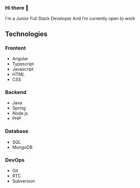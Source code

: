 ### Hi there 👋
I'm a Junior Full Stack Developer
And I’m currently open to work 

## Technologies
### Frontent
- Angular
- Typescript 
- Javascript
- HTML
- CSS 
### Backend
- Java
- Spring
- Node.js
- PHP
### Database
- SQL
- MongoDB 
### DevOps
- Git
- RTC
- Subversion
